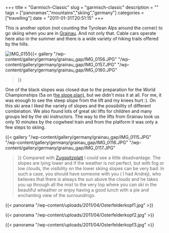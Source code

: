 +++
title = "Garmisch-Classic"
slug = "garmisch-classic"
description = ""
tags = ["panoramas","mountains","skiing","germany"]
categories = ["travelling"]
date = "2011-01-31T20:51:15"
+++

This is another option (not counting the Tyrolean Alps around the corner) to go skiing when you are
in <a title="Holiday in Grainau" href="http://www.ajka-andrej.com/2011/01/30/holiday-in-grainau/"
target="_blank">Grainau</a>. And not only that. Cable cars operate here also in the summer and
there is a wide variety of hiking trails offered by the hills.

<img class="ngg-singlepic ngg-left"
src="http://www.ajka-andrej.com/wp-content/gallery/germany/grainau_gap/thumbs/thumbs_IMG_0155.JPG"
alt="IMG_0155" />{{< gallery
    "/wp-content/gallery/germany/grainau_gap/IMG_0156.JPG"
    "/wp-content/gallery/germany/grainau_gap/IMG_0157.JPG"
    "/wp-content/gallery/germany/grainau_gap/IMG_0160.JPG"
>}}

One of the black slopes was closed due to the preparation for the World Championships (5a on t<a
title="slope plan for Garmisch-Classic"
href="http://www.skigebiete-test.de/pistenplan/garmisch-partenkirchen-classic-gebiet.html"
target="_blank">he slope plan)</a>, but we didn't miss it at all. For me, it was enough to see the
steep slope from the lift and my knees hurt :). On this ski area I liked the variety of slopes and
the possibility of different combination. We also found lots of great ski lifts for children and
many groups led by the ski instructors. The way to the lifts from Grainau took us only 10 minutes
by the cogwheel train and from the platform it was only a few steps to skiing.

{{< gallery
    "/wp-content/gallery/germany/grainau_gap/IMG_0115.JPG"
    "/wp-content/gallery/germany/grainau_gap/IMG_0116.JPG"
    "/wp-content/gallery/germany/grainau_gap/IMG_0117.JPG"
>}}
Compared with <a title="Zugspitzplatt" href="http://www.ajka-andrej.com/2011/01/31/zugspitzplatt/"
target="_blank">Zugspitzplatt</a> I could see a little disadvantage. The slopes are lying lower and
if the weather is not perfect, but with fog or low clouds, the visibility on the lower skiing
slopes can be very bad. In such a case, you should have someone with you ( I had Andrej), who
believes that there is always the sun above the clouds and he takes you up through all the mist to
the very top where you can ski in the beautiful wheather or enjoy having a good lunch with a pie
and enchanting view of the surroundings.

{{< panorama "/wp-content/uploads/2011/04/Osterfelderkopf1.jpg"  >}}

{{< panorama "/wp-content/uploads/2011/04/Osterfelderkopf2.jpg"  >}}

{{< panorama "/wp-content/uploads/2011/04/Osterfelderkopf3.jpg"  >}}
